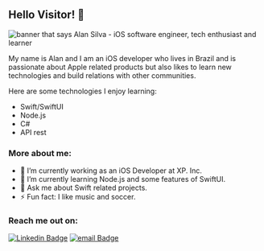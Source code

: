 ## Hello Visitor! 👋 

<img src="https://www.codemate.com/wp-content/uploads/2016/06/ios-dev-thumbnail.jpg" alt="banner that says Alan Silva - iOS software engineer, tech enthusiast and learner">

My name is Alan and I am an iOS developer who lives in Brazil and is passionate about Apple related products but also likes to learn new technologies and build relations with other communities. 

Here are some technologies I enjoy learning: 
- Swift/SwiftUI
- Node.js
- C#
- API rest

### More about me: 
- 🔭 I’m currently working as an iOS Developer at XP. Inc.
- 🌱 I’m currently learning Node.js and some features of SwiftUI.
- 💬 Ask me about Swift related projects.
- ⚡ Fun fact: I like music and soccer.

### Reach me out on:

[![Linkedin Badge](https://img.shields.io/badge/-LinkedIn-blue?style=flat-square&logo=Linkedin&logoColor=white&link=https://www.linkedin.com/in/alan-silvaios/)](https://www.linkedin.com/in/alan-silvaios/)
[![email Badge](https://img.shields.io/badge/-Gmail-c14438?style=flat-square&logo=Gmail&logoColor=white&link=mailto:alan.bezerra10@gmail.com)](mailto:alan.bezerra10@gmail.com)
